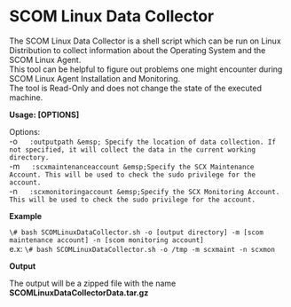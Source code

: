 # SCOM Linux Data Collector

The SCOM Linux Data Collector is a shell script which can be run on Linux Distribution to collect information about the Operating System and the SCOM Linux Agent.\
This tool can be helpful to figure out problems one might encounter during SCOM Linux Agent Installation and Monitoring.\
The tool is Read-Only and does not change the state of the executed machine.

**Usage:  [OPTIONS]**

 Options:\
  -o &emsp; `:outputpath &emsp; Specify the location of data collection. If not specified, it will collect the data in the current working directory.`\
  -m &emsp; `:scxmaintenanceaccount &emsp;Specify the SCX Maintenance Account. This will be used to check the sudo privilege for the account.`\
  -n &emsp; `:scxmonitoringaccount &emsp;Specify the SCX Monitoring Account. This will be used to check the sudo privilege for the account.`

**Example**

`\# bash SCOMLinuxDataCollector.sh -o [output directory] -m [scom maintenance account] -n [scom monitoring account]`\
e.x: `\# bash SCOMLinuxDataCollector.sh -o /tmp -m scxmaint -n scxmon`

**Output**

The output will be a zipped file with the name **SCOMLinuxDataCollectorData.tar.gz**

